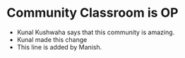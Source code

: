 # Community Classroom is OP

- Kunal Kushwaha says that this community is amazing.
- Kunal made this change
- This line is added by Manish.
